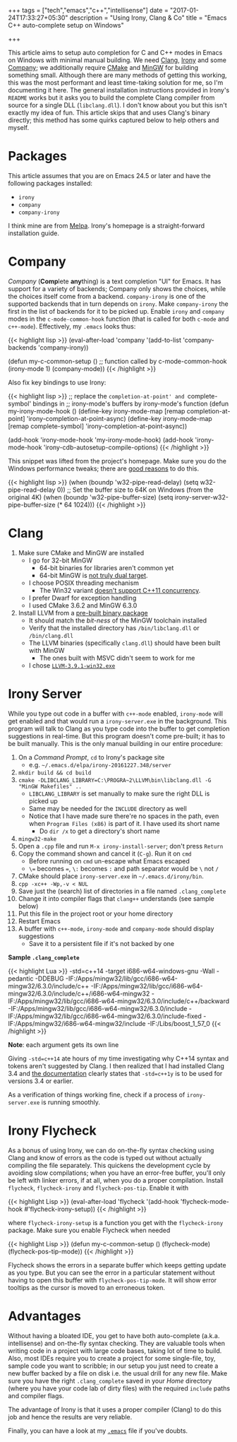 +++
tags = ["tech","emacs","c++","intellisense"]
date = "2017-01-24T17:33:27+05:30"
description = "Using Irony, Clang & Co"
title = "Emacs C++ auto-complete setup on Windows"

+++

This article aims to setup auto completion for C and C++ modes in Emacs on Windows with minimal manual building.  We need [Clang][], [Irony][] and some [Company][]; we additionally require [CMake][] and [MinGW][] for building something small.  Although there are many methods of getting this working, this was the most performant and least time-taking solution for me, so I'm documenting it here.  The general installation instructions provided in Irony's `README` works but it asks you to build the complete Clang compiler from source for a single DLL (`libclang.dll`).  I don't know about you but this isn't exactly my idea of fun.  This article skips that and uses Clang's binary directly; this method has some quirks captured below to help others and myself.

[Clang]: http://clang.llvm.org/
[Irony]: https://github.com/Sarcasm/irony-mode
[Company]: https://company-mode.github.io/
[CMake]: http://www.cmake.org/
[MinGW]: http://mingw-w64.org/

# Packages

This article assumes that you are on Emacs 24.5 or later and have the following packages installed:

* `irony`
* `company`
* `company-irony`

I think mine are from [Melpa][].  Irony's homepage is a straight-forward installation guide.

[Melpa]: http://melpa.org/

# Company

*Company* (**Comp**lete **any**thing) is a text completion "UI" for Emacs.  It has support for a variety of backends; Company only shows the choices, while the choices itself come from a backend.  `company-irony` is one of the supported backends that in turn depends on `irony`.  Make `company-irony` the first in the list of backends for it to be picked up.  Enable `irony` and `company` modes in the `c-mode-common-hook` function (that is called for both `c-mode` and `c++-mode`).  Effectively, my `.emacs` looks thus:

{{< highlight lisp >}}
(eval-after-load 'company
  '(add-to-list 'company-backends 'company-irony))

(defun my-c-common-setup ()    ;; function called by c-mode-common-hook
  (irony-mode 1)
  (company-mode))
{{< /highlight >}}

Also fix key bindings to use Irony:

{{< highlight lisp >}}
;; replace the `completion-at-point' and `complete-symbol' bindings in
;; irony-mode's buffers by irony-mode's function
(defun my-irony-mode-hook ()
  (define-key irony-mode-map [remap completion-at-point]
    'irony-completion-at-point-async)
  (define-key irony-mode-map [remap complete-symbol]
    'irony-completion-at-point-async))

(add-hook 'irony-mode-hook 'my-irony-mode-hook)
(add-hook 'irony-mode-hook 'irony-cdb-autosetup-compile-options)
{{< /highlight >}}

This snippet was lifted from the project's homepage.  Make sure you do the Windows performance tweaks; there are [good reasons][irony_windows] to do this.

{{< highlight lisp >}}
(when (boundp 'w32-pipe-read-delay)
  (setq w32-pipe-read-delay 0))
;; Set the buffer size to 64K on Windows (from the original 4K)
(when (boundp 'w32-pipe-buffer-size)
  (setq irony-server-w32-pipe-buffer-size (* 64 1024)))
{{< /highlight >}}

[irony_windows]: https://github.com/Sarcasm/irony-mode/wiki/Setting-up-irony-mode-on-Windows

# Clang

1. Make sure CMake and MinGW are installed
    + I go for 32-bit MinGW
        * 64-bit binaries for libraries aren't common yet
        * 64-bit MinGW is [not truly dual target][mingw64_not_dual].
    + I choose POSIX threading mechanism
        * The Win32 variant [doesn't support C++11 concurrency][mingw_win32_threads].
    + I prefer Dwarf for exception handling
    + I used CMake 3.6.2 and MinGW 6.3.0
2. Install LLVM from a [pre-built binary package][llvm_download]
    + It should match the *bit-ness* of the MinGW toolchain installed
    + Verify that the installed directory has `/bin/libclang.dll` or `/bin/clang.dll`
    + The LLVM binaries (specifically `clang.dll`) should have been built with MinGW
        * The ones built with MSVC didn't seem to work for me
    + I chose [`LLVM-3.9.1-win32.exe`][llvm391]

[mingw64_not_dual]: http://stackoverflow.com/questions/16304804/dual-target-mingw-w64-isnt-really-dual-target
[mingw_win32_threads]: http://stackoverflow.com/q/13741711/183120
[llvm_download]: http://releases.llvm.org/download.html
[llvm391]: http://releases.llvm.org/3.9.1/LLVM-3.9.1-win32.exe

# Irony Server

While you type out code in a buffer with `c++-mode` enabled, `irony-mode` will get enabled and that would run a `irony-server.exe` in the background.  This program will talk to Clang as you type code into the buffer to get completion suggestions in real-time.  But this program doesn't come pre-built; it has to be built manually.  This is the only manual building in our entire procedure:

1. On a _Command Prompt_, `cd` to Irony's package site
    + e.g. `~/.emacs.d/elpa/irony-20161227.348/server`
2. `mkdir build && cd build`
4. `cmake -DLIBCLANG_LIBRARY=C:\PROGRA~2\LLVM\bin\libclang.dll -G "MinGW Makefiles" ..`
    + `LIBCLANG_LIBRARY` is set manually to make sure the right DLL is picked up
    + Same may be needed for the `INCLUDE` directory as well
    + Notice that I have made sure there're no spaces in the path, even when `Program Files (x86)` is part of it.  I have used its short name
        * Do `dir /x` to get a directory's short name
5. `mingw32-make`
6. Open a `.cpp` file and run `M-x irony-install-server`; don't press `Return`
7. Copy the command shown and cancel it (`C-g`).  Run it on `cmd`
    + Before running on `cmd` un-escape what Emacs escaped
    + `\=` becomes `=`, `\:` becomes `:` and path separator would be `\` not `/`
8. CMake should place `irony-server.exe` in `~/.emacs.d/irony/bin`.
9. `cpp -xc++ -Wp,-v < NUL`
10. Save just the (search) list of directories in a file named `.clang_complete`
11. Change it into compiler flags that `clang++` understands (see sample below)
12. Put this file in the project root or your home directory
13. Restart Emacs
14. A buffer with `c++-mode`, `irony-mode` and `company-mode` should display suggestions
    + Save it to a persistent file if it's not backed by one

**Sample `.clang_complete`**

{{< highlight Lua >}}
-std=c++14
-target
i686-w64-windows-gnu
-Wall
-pedantic
-DDEBUG
-IF:/Apps/mingw32/lib/gcc/i686-w64-mingw32/6.3.0/include/c++
-IF:/Apps/mingw32/lib/gcc/i686-w64-mingw32/6.3.0/include/c++/i686-w64-mingw32
-IF:/Apps/mingw32/lib/gcc/i686-w64-mingw32/6.3.0/include/c++/backward
-IF:/Apps/mingw32/lib/gcc/i686-w64-mingw32/6.3.0/include
-IF:/Apps/mingw32/lib/gcc/i686-w64-mingw32/6.3.0/include-fixed
-IF:/Apps/mingw32/i686-w64-mingw32/include
-IF:/Libs/boost_1_57_0
{{< /highlight >}}

**Note**: each argument gets its own line

Giving `-std=c++14` ate hours of my time investigating why C++14 syntax and tokens aren't suggested by Clang.  I then realized that I had installed Clang 3.4 and [the documentation][clang_doc] clearly states that `-std=c++1y` is to be used for versions 3.4 or earlier.

As a verification of things working fine, check if a process of `irony-server.exe` is running smoothly.

[clang_doc]: http://clang.llvm.org/cxx_status.html#cxx14

# Irony Flycheck

As a bonus of using Irony, we can do on-the-fly syntax checking using Clang and know of errors as the code is typed out without actually compiling the file separately.  This quickens the development cycle by avoiding slow compilations; when you have an error-free buffer, you'll only be left with linker errors, if at all, when you do a proper compilation.  Install `flycheck`, `flycheck-irony` and `flycheck-pos-tip`.  Enable it with

{{< highlight Lisp >}}
(eval-after-load 'flycheck
  '(add-hook 'flycheck-mode-hook #'flycheck-irony-setup))
{{< /highlight >}}

where `flycheck-irony-setup` is a function you get with the `flycheck-irony` package.  Make sure you enable Flycheck when needed

{{< highlight Lisp >}}
(defun my-c-common-setup ()
  (flycheck-mode)
  (flycheck-pos-tip-mode))
{{< /highlight >}}

Flycheck shows the errors in a separate buffer which keeps getting update as you type.  But you can see the error in a particular statement without having to open this buffer with `flycheck-pos-tip-mode`.  It will show error tooltips as the cursor is moved to an erroneous token.

# Advantages

Without having a bloated IDE, you get to have both auto-complete (a.k.a. intellisense) and on-the-fly syntax checking.  They are valuable tools when writing code in a project with large code bases, taking lot of time to build.  Also, most IDEs require you to create a project for some single-file, toy, sample code you want to scribble; in our setup you just need to create a new buffer backed by a file on disk i.e. the usual drill for any new file.  Make sure you have the right `.clang_complete` saved in your _Home_ directory (where you have your code lab of dirty files) with the required `include` paths and compiler flags.

The advantage of Irony is that it uses a proper compiler (Clang) to do this job and hence the results are very reliable.

Finally, you can have a look at my [`.emacs`][config_file] file if you've doubts.

[config_file]: https://bitbucket.org/rmsundaram/tryouts/src/master/Misc/config/.emacs
